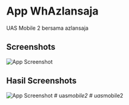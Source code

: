 # App WhAzlansaja
UAS Mobile 2 bersama azlansaja

## Screenshots
![App Screenshot](https://images2.imgbox.com/ca/6b/f8Mpc16i_o.png)

## Hasil Screenshots
![App Screenshot](https://images2.imgbox.com/cf/03/n25TzCeh_o.png)
#   u a s _ m o b i l e 2  
 #   u a s _ m o b i l e 2  
 